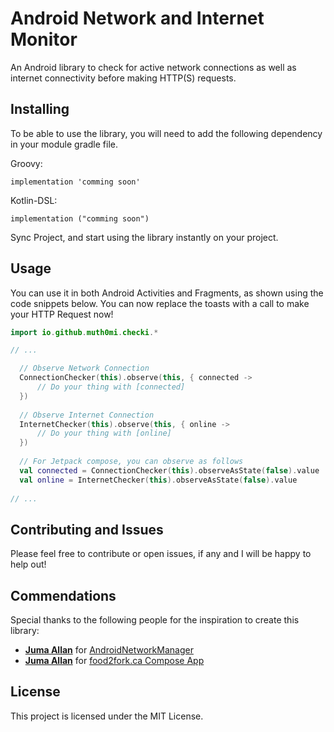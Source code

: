 # Android Network and Internet Monitor

An Android library to check for active network connections as well as internet connectivity before making HTTP(S) requests.


## Installing

To be able to use the library, you will need to add the following dependency in your module gradle file.

Groovy:
```
implementation 'comming soon'
```
Kotlin-DSL: 
```
implementation ("comming soon")
```

Sync Project, and start using the library instantly on your project.


## Usage

You can use it in both Android Activities and Fragments, as shown using the code snippets below. You can now replace the toasts with a call to make your HTTP Request now!
```kotlin
import io.github.muth0mi.checki.*

// ...

  // Observe Network Connection
  ConnectionChecker(this).observe(this, { connected ->
      // Do your thing with [connected]
  })
  
  // Observe Internet Connection
  InternetChecker(this).observe(this, { online ->
      // Do your thing with [online]
  })
  
  // For Jetpack compose, you can observe as follows
  val connected = ConnectionChecker(this).observeAsState(false).value
  val online = InternetChecker(this).observeAsState(false).value
  
// ...
```


## Contributing and Issues

Please feel free to contribute or open issues, if any and I will be happy to help out!


## Commendations

Special thanks to the following people for the inspiration to create this library:

* **[Juma Allan](https://github.com/jumaallan)** for [AndroidNetworkManager](https://github.com/jumaallan/AndroidNetworkManager.git)
* **[Juma Allan](https://github.com/mitchtabian)** for [food2fork.ca Compose App](https://github.com/mitchtabian/food2fork-compose.git)


## License

This project is licensed under the MIT License.

